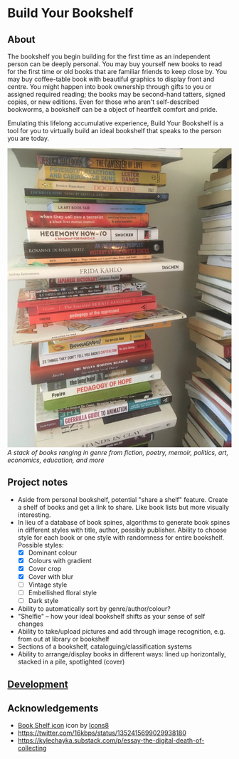 # Build Your Bookshelf

## About

The bookshelf you begin building for the first time as an independent person can be deeply personal. You may buy yourself new books to read for the first time or old books that are familiar friends to keep close by. You may buy coffee-table book with beautiful graphics to display front and centre. You might happen into book ownership through gifts to you or assigned required reading; the books may be second-hand tatters, signed copies, or new editions. Even for those who aren't self-described bookworms, a bookshelf can be a object of heartfelt comfort and pride.

Emulating this lifelong accumulative experience, Build Your Bookshelf is a tool for you to virtually build an ideal bookshelf that speaks to the person you are today.

![A stack of books with visible titles, standing next to another stack](IMG_9583.jpeg)
*A stack of books ranging in genre from fiction, poetry, memoir, politics, art, economics, education, and more*

## Project notes

- Aside from personal bookshelf, potential "share a shelf" feature. Create a shelf of books and get a link to share. Like book lists but more visually interesting.
- In lieu of a database of book spines, algorithms to generate book spines in different styles with title, author, possibly publisher. Ability to choose style for each book or one style with randomness for entire bookshelf. Possible styles:
    + [x] Dominant colour
    + [x] Colours with gradient
    + [x] Cover crop
    + [x] Cover with blur
    + [ ] Vintage style
    + [ ] Embellished floral style
    + [ ] Dark style
- Ability to automatically sort by genre/author/colour?
- "Shelfie" – how your ideal bookshelf shifts as your sense of self changes
- Ability to take/upload pictures and add through image recognition, e.g. from out at library or bookshelf
- Sections of a bookshelf, cataloguing/classification systems
- Ability to arrange/display books in different ways: lined up horizontally, stacked in a pile, spotlighted (cover)

## [Development](https://github.com/kayserifserif/build-your-bookshelf/blob/master/DEVELOPMENT.md)

## Acknowledgements

- [Book Shelf icon](https://icons8.com/icons/set/book-shelf) icon by [Icons8](https://icons8.com/)
- https://twitter.com/16kbps/status/1352415699029938180
- https://kylechayka.substack.com/p/essay-the-digital-death-of-collecting
